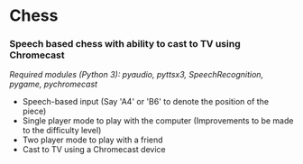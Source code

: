 # Chess

### Speech based chess with ability to cast to TV using Chromecast
*Required modules (Python 3): pyaudio, pyttsx3, SpeechRecognition, pygame, pychromecast*

- Speech-based input (Say 'A4' or 'B6' to denote the position of the piece)
- Single player mode to play with the computer (Improvements to be made to the difficulty level)
- Two player mode to play with a friend
- Cast to TV using a Chromecast device
